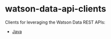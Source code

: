 
# watson-data-api-clients

Clients for leveraging the Watson Data REST APIs:

- [Java](java/README.md)

